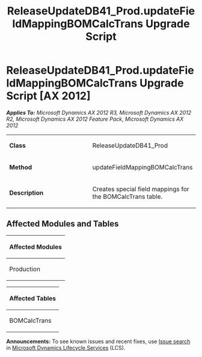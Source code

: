 ﻿---
title: ReleaseUpdateDB41_Prod.updateFieldMappingBOMCalcTrans Upgrade Script
TOCTitle: ReleaseUpdateDB41_Prod.updateFieldMappingBOMCalcTrans Upgrade Script
ms:assetid: ce860c7b-8b47-b1eb-7aaf-57c74c8f767a
ms:mtpsurl: https://msdn.microsoft.com/en-us/library/JJ719757(v=AX.60)
ms:contentKeyID: 49711323
ms.date: 05/18/2015
mtps_version: v=AX.60
---

# ReleaseUpdateDB41\_Prod.updateFieldMappingBOMCalcTrans Upgrade Script [AX 2012]


_**Applies To:** Microsoft Dynamics AX 2012 R3, Microsoft Dynamics AX 2012 R2, Microsoft Dynamics AX 2012 Feature Pack, Microsoft Dynamics AX 2012_

<table>
<colgroup>
<col style="width: 50%" />
<col style="width: 50%" />
</colgroup>
<tbody>
<tr class="odd">
<td><p><strong>Class</strong></p></td>
<td><p>ReleaseUpdateDB41_Prod</p></td>
</tr>
<tr class="even">
<td><p><strong>Method</strong></p></td>
<td><p>updateFieldMappingBOMCalcTrans</p></td>
</tr>
<tr class="odd">
<td><p><strong>Description</strong></p></td>
<td><p>Creates special field mappings for the BOMCalcTrans table.</p></td>
</tr>
</tbody>
</table>


## Affected Modules and Tables

<table>
<colgroup>
<col style="width: 100%" />
</colgroup>
<thead>
<tr class="header">
<th><p>Affected Modules</p></th>
</tr>
</thead>
<tbody>
<tr class="odd">
<td><p>Production</p></td>
</tr>
</tbody>
</table>


<table>
<colgroup>
<col style="width: 100%" />
</colgroup>
<thead>
<tr class="header">
<th><p>Affected Tables</p></th>
</tr>
</thead>
<tbody>
<tr class="odd">
<td><p>BOMCalcTrans</p></td>
</tr>
</tbody>
</table>

  
**Announcements:** To see known issues and recent fixes, use [Issue search](http://go.microsoft.com/fwlink/?linkid=389258) in [Microsoft Dynamics Lifecycle Services](http://go.microsoft.com/fwlink/?linkid=306505) (LCS).

